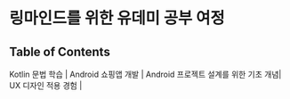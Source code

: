 # 링마인드를 위한 유데미 공부 여정



## Table of Contents

Kotlin 문법 학습 |
Android 쇼핑앱 개발 | 
Android 프로젝트 설계를 위한 기초 개념| 
UX 디자인 적용 경험 | 
